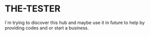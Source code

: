 # THE-TESTER
I`m trying to discover this hub and maybe use it in future to help by providing codes and or start a business.
